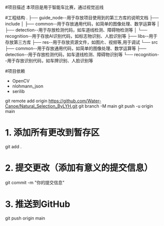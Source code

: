 #项目描述
本项目是用于智能车比赛，通过视觉巡线

#工程结构
.
├── guide_node--用于存放项目使用到的第三方库的说明文档
├── include
│   ├── common--用于存放通用代码，如简单的图像处理、数学运算等
│   ├── detection--用于存放检测代码，如车道线检测、障碍物检测等
│   └── recognition--用于存放AI识别代码，如标志物识别、人脸识别等
├── libs--用于存放第三方库
├── res--用于存放资源文件，如图片、视频等,用于调试
└── src
    ├── common--用于存放通用代码，如简单的图像处理、数学运算等
    ├── detection--用于存放检测代码，如车道线检测、障碍物识别等
    └── recognition--用于存放识别代码，如车牌识别、人脸识别等

#项目依赖
- OpenCV
- nlohmann_json
- serilib


git remote add origin https://github.com/Water-Canoe/Natural_Selection_ByLYH.git
git branch -M main
git push -u origin main


# 1. 添加所有更改到暂存区
git add .

# 2. 提交更改（添加有意义的提交信息）
git commit -m "你的提交信息"

# 3. 推送到GitHub
git push origin main